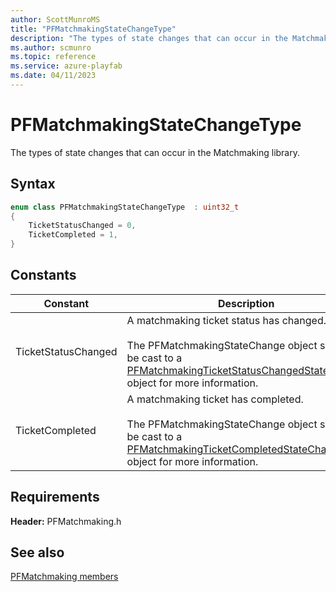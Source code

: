```yaml
---
author: ScottMunroMS
title: "PFMatchmakingStateChangeType"
description: "The types of state changes that can occur in the Matchmaking library."
ms.author: scmunro
ms.topic: reference
ms.service: azure-playfab
ms.date: 04/11/2023
---
```


# PFMatchmakingStateChangeType  

The types of state changes that can occur in the Matchmaking library.    

## Syntax  
  
```cpp
enum class PFMatchmakingStateChangeType  : uint32_t  
{  
    TicketStatusChanged = 0,  
    TicketCompleted = 1,  
}  
```  
  
## Constants  
  
| Constant | Description |
| --- | --- |
| TicketStatusChanged | A matchmaking ticket status has changed.<br/><br/> The PFMatchmakingStateChange object should be cast to a [PFMatchmakingTicketStatusChangedStateChange](../structs/pfmatchmakingticketstatuschangedstatechange.md) object for more information. |  
| TicketCompleted | A matchmaking ticket has completed.<br/><br/> The PFMatchmakingStateChange object should be cast to a [PFMatchmakingTicketCompletedStateChange](../structs/pfmatchmakingticketcompletedstatechange.md) object for more information. |  
  
  
## Requirements  
  
**Header:** PFMatchmaking.h
  
## See also  
[PFMatchmaking members](../pfmatchmaking_members.md)  

  
  
